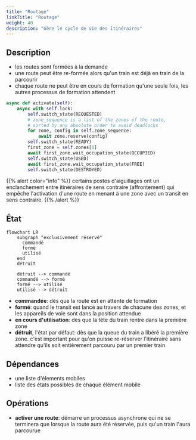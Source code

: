 ```yaml
---
title: "Routage"
linkTitle: "Routage"
weight: 40
description: "Gère le cycle de vie des itinéraires"
---
```


## Description

- les routes sont formées à la demande
- une route peut être re-formée alors qu'un train est déjà en train de la parcourir
- chaque route ne peut être en cours de formation qu'une seule fois, les autres processus de formation attendent

```python
async def activate(self):
    async with self.lock:
        self.switch_state(REQUESTED)
        # zone_sequence is a list of the zones of the route,
        # sorted by any absolute order to avoid deadlocks
        for zone, config in self.zone_sequence:
            await zone.reserve(config)
        self.switch_state(READY)
        first_zone = self.zones[0]
        await first_zone.wait_occupation_state(OCCUPIED)
        self.switch_state(USED)
        await first_zone.wait_occupation_state(FREE)
        self.switch_state(DESTROYED)
```

{{% alert color="info" %}}
certains postes d'aiguillages ont un enclanchement entre itinéraires de sens contraire (affrontement) qui empêche l'activation d'une route en menant à une zone avec un transit en sens contraire.
{{% /alert %}}

## État

```mermaid
flowchart LR
    subgraph "exclusivement réservé"
      commandé
      formé
      utilisé
    end
    détruit

    détruit --> commandé
    commandé --> formé
    formé --> utilisé
    utilisé --> détruit

```

- **commandée**: dès que la route est en attente de formation
- **formé**: quand le transit est lancé au travers de chacune des zones, et les appareils de voie sont dans la position attendue
- **en cours d'utilisation**: dès que la tête du train rentre dans la première zone
- **détruit**, l'état par défaut: dès que la queue du train a libéré la première zone.
   c'est important pour qu'on puisse re-réserver l'itinéraire sans attendre qu'ils soit entièrement parcouru par un premier train

## Dépendances

- une liste d'élements mobiles
- liste des états possibles de chaque élément mobile

## Opérations

- **activer une route**: démarre un processus asynchrone qui ne se terminera que lorsque la route aura été réservée, puis qu'un train l'aura parcourue
